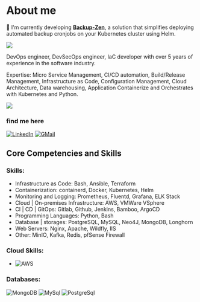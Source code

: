 <!--
**mrezachalak/mrezachalak** is a ✨ _special_ ✨ repository because its `README.md` (this file) appears on your GitHub profile.

- 🔭 I’m currently working on ...
- 🌱 I’m currently learning ...
- 👯 I’m looking to collaborate on ...
- 🤔 I’m looking for help with ...
- 💬 Ask me about ...
- 📫 How to reach me: ...
- 😄 Pronouns: ...
- ⚡ Fun fact: ...
-->
# About me

🔭 I'm currently developing [**Backup-Zen**](https://github.com/mrezachalak/backup-zen), a solution that simplifies deploying automated backup cronjobs on your Kubernetes cluster using Helm.

![](https://komarev.com/ghpvc/?username=mrezachalak)

DevOps engineer, DevSecOps engineer, IaC developer with over 5 years of experience in the software industry.

Expertise: Micro Service Management, CI/CD automation, Build/Release Management, Infrastructure as Code, Configuration Management, Cloud Architecture, Data warehousing, Application Containerize and Orchestrates with Kubernetes and Python.

<!-- ![Stats](https://github-readme-stats.vercel.app/api?username=ahmadalibagheri&include_all_commits=true&theme=merko) -->
  <img src="https://github-readme-stats.vercel.app/api?username=mrezachalak&show_icons=true&theme=dark"/> 



### find me here

[![LinkedIn](https://img.shields.io/badge/linkedin-%230077B5.svg?style=for-the-badge&logo=linkedin&logoColor=white)](https://www.linkedin.com/in/mrezachalak)
[![GMail](https://img.shields.io/badge/gmail-f0f0f0?&style=for-the-badge&logo=gmail&logoColor=white&color=ea4335)](mailto:mrezachalak.dev@gmail.com)


## Core Competencies and Skills

### Skills:
- Infrastructure as Code: Bash, Ansible, Terraform
- Containerization: containerd, Docker, Kubernetes, Helm
- Monitoring and Logging: Prometheus, Fluentd, Grafana, ELK Stack
- Cloud | On-premises Infrastructure: AWS, VMWare VSphere
- CI | CD | GitOps: Gitlab, Github, Jenkins, Bamboo, ArgoCD
- Programming Languages: Python, Bash
- Database | storages: PostgreSQL, MySQL, Neo4J, MongoDB, Longhorn
- Web Servers: Nginx, Apache, Wildfly, IIS
- Other:  MinIO, Kafka, Redis, pfSense Firewall



### Cloud Skills:

- ![AWS](https://img.shields.io/badge/-AWS-000?&logo=amazon&logoColor=yello)

### Databases:

![MongoDB](https://img.shields.io/badge/-MongoDB-000?&logo=mongodb&logoColor=47A248)
![MySql](https://img.shields.io/badge/-MySql-000?&logo=MySQL&logoColor=4479A1)
![PostgreSql](https://img.shields.io/badge/-PostgreSql-000?&logo=postgresql&logoColor=336791)
